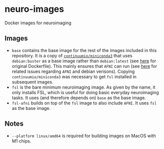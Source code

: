 # neuro-images
Docker images for neuroimaging

## Images

- `base` contains the base image for the rest of the images included in this repository. It is a copy of [`continuumio/miniconda3`](https://hub.docker.com/r/continuumio/miniconda3) that uses `debian:buster` as a base image rather than `debian:latest` (see [here](https://hub.docker.com/r/continuumio/miniconda3/dockerfile) for original Dockerfile). This mainly ensures that `AFNI` can run (see [here](https://github.com/docker-library/python/issues/636#issuecomment-903976957) for related issues regarding `AFNI` and debian verisons). Copying `continuumio/miniconda3` was necessary to get `fsl` installed in subsequent images.
- `fsl` is the bare minimum neuroimaging image. As given by the name, it only installs FSL, which is useful for doing basic everyday neuroimaging tasks. It uses (and therefore depends on) `base` as the base image. 
- `fsl-afni` builds on top of the `fsl` image to also include `AFNI`. It uses `fsl` as the base image.


## Notes

- `--platform linux/amd64` is required for building images on MacOS with M1 chips.